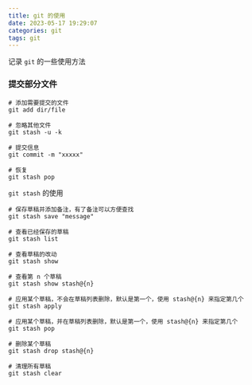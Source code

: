 ```yaml
---
title: git 的使用
date: 2023-05-17 19:29:07
categories: git
tags: git
---
```


记录 `git` 的一些使用方法

<!-- more -->

### 提交部分文件

```shell
# 添加需要提交的文件
git add dir/file

# 忽略其他文件
git stash -u -k

# 提交信息
git commit -m "xxxxx"

# 恢复
git stash pop
```

`git stash` 的使用

```shell
# 保存草稿并添加备注，有了备注可以方便查找
git stash save "message"

# 查看已经保存的草稿
git stash list

# 查看草稿的改动
git stash show

# 查看第 n 个草稿
git stash show stash@{n}

# 应用某个草稿，不会在草稿列表删除，默认是第一个，使用 stash@{n} 来指定第几个
git stash apply

# 应用某个草稿，并在草稿列表删除，默认是第一个，使用 stash@{n} 来指定第几个
git stash pop 

# 删除某个草稿
git stash drop stash@{n} 

# 清理所有草稿
git stash clear
```
